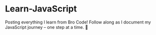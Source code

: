 # Learn-JavaScript
Posting everything I learn from Bro Code! Follow along as I document my JavaScript journey – one step at a time. 🚀
